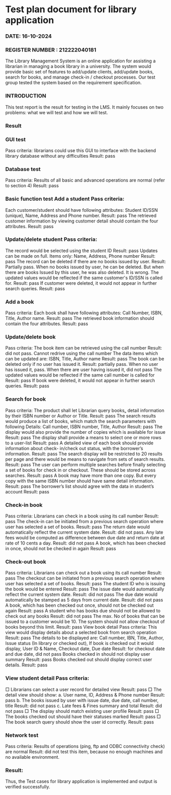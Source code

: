 # Test plan document for library application

### DATE: 16-10-2024                                                                          
### REGISTER NUMBER : 212222040181

The Library Management System is an online application for assisting a librarian in managing a 
book library in a university. The system would provide basic set of features to add/update clients, 
add/update books, search for books, and manage check-in / checkout processes. Our test group 
tested the system based on the requirement specification. 

### INTRODUCTION 
This test report is the result for testing in the LMS. It mainly focuses on two problems: what 
we will test and how we will test. 

### Result 
### GUI test 
Pass criteria: librarians could use this GUI to interface with the backend library database 
without any difficulties 
Result: pass

### Database test 
Pass criteria: Results of all basic and advanced operations are normal (refer to section 4) 
Result: pass 

### Basic function test Add a student Pass criteria: 
  Each customer/student should have following attributes: Student ID/SSN 
  (unique), Name, Address and Phone number. 
  Result: pass 
  The retrieved customer information by viewing customer detail should contain 
  the four attributes. 
  Result: pass 
  
### Update/delete student Pass criteria: 
  The record would be selected using the student ID 
  Result: pass 
  Updates can be made on full. Items only: Name, Address, Phone number 
  Result: pass 
  The record can be deleted if there are no books issued by user. 
  Result: Partially pass. When no books issued by user, he can be deleted. But 
  when there are books Issued by this user, he was also deleted. It is wrong. 
  The updated values would be reflected if the same customer's ID/SSN is called 
  for. 
  Result: pass 
  If customer were deleted, it would not appear in further search queries. 
  Result: pass
  
### Add a book 
  Pass criteria: 
  Each book shall have following attributes: Call Number, ISBN, Title, Author 
  name. 
  Result: pass 
  The retrieved book information should contain the four attributes. 
  Result: pass 
  
### Update/delete book 
  Pass criteria: 
  The book item can be retrieved using the call number 
  Result: did not pass. Cannot redrive using the call number 
  The data items which can be updated are: ISBN, Title, Author name Result: pass 
  The book can be deleted only if no user has issued it. 
  Result: partially pass. When no user has issued it, pass. When there are 
  user having issued it, did not pass 
  The updated values would be reflected if the same call number is called for Result: 
  pass 
  If book were deleted, it would not appear in further search queries. Result: pass

### Search for book
Pass criteria: 
  The product shall let Librarian query books„ detail information by their 
  ISBN number or Author or Title. 
  Result: pass 
  The search results would produce a list of books, which match the 
  search parameters with following Details: Call number, ISBN 
  number, Title, Author 
  Result: pass 
  The display would also provide the number of copies which is available for issue 
  Result: pass 
  The display shall provide a means to select one or more rows to a user-list Result: 
  pass 
  A detailed view of each book should provide information about check- 
  in/check out status, with the borrower’s information. 
  Result: pass 
  The search display will be restricted to 20 results per page and there 
  would be means to navigate from sets of search results. 
  Result: pass 
  The user can perform multiple searches before finally selecting a set 
  of books for check in or checkout. These should be stored across 
  searches. 
  Result: pass 
  A book may have more than one copy. But every copy with the same 
  ISBN number should have same detail information. 
  Result: pass 
  The borrower’s list should agree with the data in student’s account Result: pass 
  
### Check-in book 
Pass criteria: 
  Librarians can check in a book using its call number 
  Result: pass 
  The check-in can be initiated from a previous search operation where 
  user has selected a set of books. 
  Result: pass 
  The return date would automatically reflect the current 
  system date. Result: did not pass. 
  Any late fees would be computed as difference between due date and 
  return date at rate of 10 cents a day. 
  Result: did not pass 
  A book, which has been checked in once, should not be checked in again Result: 
  pass
  
### Check-out book 
Pass criteria:
  Librarians can check out a book using its call number Result: pass 
  The checkout can be initiated from a previous search operation where user has selected a set of 
  books. 
  Result: pass 
  The student ID who is issuing the book would be entered Result: pass 
  The issue date would automatically reflect the current system date. Result: did not pass 
  The due date would automatically be stamped as 5 days from current date. Result: did not pass 
  A book, which has been checked out once, should not be checked out again 
  Result: pass 
  A student who has books due should not be allowed to check out any books 
  Result: did not pass 
  The max. No of books that can be issued to a customer would be 10. The system should not 
  allow checkout of books beyond this limit. 
  Result: pass View book detail Pass criteria: 
  This view would display details about a selected book from search operation 
  Result: pass 
  The details to be displayed are: Call number, IBN, Title, Author, Issue status (In library or 
  checked out), If book is checked out it would display, User ID & Name, Checkout date, Due 
  date 
  Result: for checkout date and due date, did not pass 
  Books checked in should not display user summary 
  Result: pass 
  Books checked out should display correct user details. Result: pass 
   
### View student detail Pass criteria: 
   
  □ Librarians can select a user record for detailed view Result: pass 
  □ The detail view should show: 
  a. User name, ID, Address & Phone number Result: pass 
  b. The books issued by user with issue date, due date, call number, title Result: did not pass 
  c. Late fees & Fines summary and total Result: did not pass 
  □ The display should match existing user profile Result: pass 
  □ The books checked out should have their statuses marked Result: pass 
  □ The book search query should show the user id correctly. Result: pass 
 
### Network test 
 
Pass criteria: Results of operations (ping, ftp and ODBC connectivity check) are normal 
Result: did not test this item, because no enough machines and no available environment.

### Result: 
Thus, the Test cases for library application is implemented and output is verified successfully.
